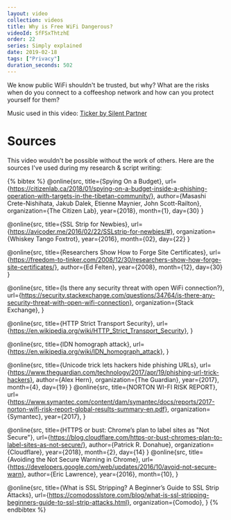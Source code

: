 ```yaml
---
layout: video
collection: videos
title: Why is Free WiFi Dangerous?
videoId: SfFSxThtzhE
order: 22
series: Simply explained
date: 2019-02-18
tags: ["Privacy"]
duration_seconds: 502
---
```


We know public WiFi shouldn't be trusted, but why? What are the risks when do you connect to a coffeeshop network and how can you protect yourself for them?

Music used in this video: [Ticker by Silent Partner](https://youtu.be/K0_VDom80DM)

# Sources
This video wouldn't be possible without the work of others. Here are the sources I've used during my research & script writing:

{% bibtex %}
@online{src,
    title={Spying On a Budget},
    url={https://citizenlab.ca/2018/01/spying-on-a-budget-inside-a-phishing-operation-with-targets-in-the-tibetan-community/},
    author={Masashi Crete-Nishihata, Jakub Dalek, Etienne Maynier, John Scott-Railton},
    organization={The Citizen Lab},
    year={2018},
    month={1},
    day={30}
}

@online{src,
    title={SSL Strip for Newbies},
    url={https://avicoder.me/2016/02/22/SSLstrip-for-newbies/#},
    organization={Whiskey Tango Foxtrot},
    year={2016},
    month={02},
    day={22}
}

@online{src,
    title={Researchers Show How to Forge Site Certificates},
    url={https://freedom-to-tinker.com/2008/12/30/researchers-show-how-forge-site-certificates/},
    author={Ed Felten},
    year={2008},
    month={12},
    day={30}
}

@online{src,
    title={Is there any security threat with open WiFi connection?},
    url={https://security.stackexchange.com/questions/34764/is-there-any-security-threat-with-open-wifi-connection},
    organization={Stack Exchange},
}

@online{src,
    title={HTTP Strict Transport Security},
    url={https://en.wikipedia.org/wiki/HTTP_Strict_Transport_Security},
}

@online{src,
    title={IDN homograph attack},
    url={https://en.wikipedia.org/wiki/IDN_homograph_attack},
}

@online{src,
    title={Unicode trick lets hackers hide phishing URLs},
    url={https://www.theguardian.com/technology/2017/apr/19/phishing-url-trick-hackers},
    author={Alex Hern},
    organization={The Guardian},
    year={2017},
    month={4},
    day={19}
}
@online{src,
    title={NORTON WI-FI RISK REPORT},
    url={https://www.symantec.com/content/dam/symantec/docs/reports/2017-norton-wifi-risk-report-global-results-summary-en.pdf},
    organization={Symantec},
    year={2017},
}

@online{src,
    title={HTTPS or bust: Chrome’s plan to label sites as "Not Secure"},
    url={https://blog.cloudflare.com/https-or-bust-chromes-plan-to-label-sites-as-not-secure/},
    author={Patrick R. Donahue},
    organization={Cloudflare},
    year={2018},
    month={2},
    day={14}
}
@online{src,
    title={Avoiding the Not Secure Warning in Chrome},
    url={https://developers.google.com/web/updates/2016/10/avoid-not-secure-warn},
    author={Eric Lawrence},
    year={2016},
    month={10},
}

@online{src,
    title={What is SSL Stripping? A Beginner’s Guide to SSL Strip Attacks},
    url={https://comodosslstore.com/blog/what-is-ssl-stripping-beginners-guide-to-ssl-strip-attacks.html},
    organization={Comodo},
}
{% endbibtex %}